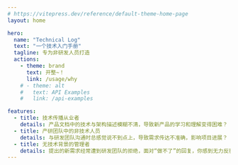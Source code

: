 ```yaml
---
# https://vitepress.dev/reference/default-theme-home-page
layout: home

hero:
  name: "Technical Log"
  text: "一个技术入门手册"
  tagline: 专为非研发人员打造
  actions:
    - theme: brand
      text: 开整~！
      link: /usage/why
    # - theme: alt
    #   text: API Examples
    #   link: /api-examples

features:
  - title: 技术传播从业者
    details: 产品文档中的技术与架构描述模糊不清，导致新产品的学习和理解变得困难？
  - title: 产研团队中的非技术人员
    details: 与研发团队沟通时总感觉说不到点上，导致需求传达不准确，影响项目进展？
  - title: 无技术背景的管理者
    details: 提出的新需求经常遭到研发团队的拒绝，面对“做不了”的回复，你感到无力反驳，项目推进受阻？
---
```


